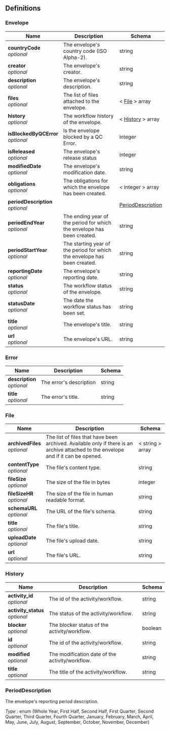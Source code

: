 
<a name="definitions"></a>
## Definitions

<a name="envelope"></a>
### Envelope

|Name|Description|Schema|
|---|---|---|
|**countryCode**  <br>*optional*|The envelope's country code (ISO Alpha-2).|string|
|**creator**  <br>*optional*|The envelope's creator.|string|
|**description**  <br>*optional*|The envelope's description.|string|
|**files**  <br>*optional*|The list of files attached to the envelope.|< [File](#file) > array|
|**history**  <br>*optional*|The workflow history of the envelope.|< [History](#history) > array|
|**isBlockedByQCError**  <br>*optional*|Is the envelope blocked by a QC Error.|integer|
|**isReleased**  <br>*optional*|The envelope's release status|integer|
|**modifiedDate**  <br>*optional*|The envelope's modification date.|string|
|**obligations**  <br>*optional*|The obligations for which the envelope has been created.|< integer > array|
|**periodDescription**  <br>*optional*||[PeriodDescription](#perioddescription)|
|**periodEndYear**  <br>*optional*|The ending year of the period for which the envelope has been created.|string|
|**periodStartYear**  <br>*optional*|The starting year of the period for which the envelope has been created.|string|
|**reportingDate**  <br>*optional*|The envelope's reporting date.|string|
|**status**  <br>*optional*|The workflow status of the envelope.|string|
|**statusDate**  <br>*optional*|The date the workflow status has been set.|string|
|**title**  <br>*optional*|The envelope's title.|string|
|**url**  <br>*optional*|The envelope's URL.|string|


<a name="error"></a>
### Error

|Name|Description|Schema|
|---|---|---|
|**description**  <br>*optional*|The error's description|string|
|**title**  <br>*optional*|The error's title.|string|


<a name="file"></a>
### File

|Name|Description|Schema|
|---|---|---|
|**archivedFiles**  <br>*optional*|The list of files that have been archived. Available only if there is an archive attached to the envelope and if it can be opened.|< string > array|
|**contentType**  <br>*optional*|The file's content type.|string|
|**fileSize**  <br>*optional*|The size of the file in bytes|integer|
|**fileSizeHR**  <br>*optional*|The size of the file in human readable format.|string|
|**schemaURL**  <br>*optional*|The URL of the file's schema.|string|
|**title**  <br>*optional*|The file's title.|string|
|**uploadDate**  <br>*optional*|The file's upload date.|string|
|**url**  <br>*optional*|The file's URL.|string|


<a name="history"></a>
### History

|Name|Description|Schema|
|---|---|---|
|**activity_id**  <br>*optional*|The id of the activity/workflow.|string|
|**activity_status**  <br>*optional*|The status of the activity/workflow.|string|
|**blocker**  <br>*optional*|The blocker status of the activity/workflow.|boolean|
|**id**  <br>*optional*|The id of the activity/workflow.|string|
|**modified**  <br>*optional*|The modification date of the activity/workflow.|string|
|**title**  <br>*optional*|The title of the activity/workflow.|string|


<a name="perioddescription"></a>
### PeriodDescription
The envelope's reporting period description.

*Type* : enum (Whole Year, First Half, Second Half, First Quarter, Second Quarter, Third Quarter, Fourth Quarter, January, February, March, April, May, June, July, August, September, October, November, December)



